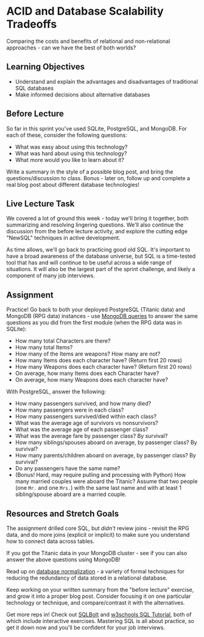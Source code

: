 # ACID and Database Scalability Tradeoffs

Comparing the costs and benefits of relational and non-relational approaches -
can we have the best of both worlds?

## Learning Objectives

- Understand and explain the advantages and disadvantages of traditional SQL
  databases
- Make informed decisions about alternative databases

## Before Lecture

So far in this sprint you've used SQLite, PostgreSQL, and MongoDB. For each of
these, consider the following questions:

- What was easy about using this technology?
- What was hard about using this technology?
- What more would you like to learn about it?

Write a summary in the style of a possible blog post, and bring the
questions/discussion to class. Bonus - later on, follow up and complete a real
blog post about different database technologies!

## Live Lecture Task

We covered a lot of ground this week - today we'll bring it together, both
summarizing and resolving lingering questions. We'll also continue the
discussion from the before lecture activity, and explore the cutting edge
"NewSQL" techniques in active development.

As time allows, we'll go back to practicing good old SQL. It's important to have
a broad awareness of the database universe, but SQL is a time-tested tool that
has and will continue to be useful across a wide range of situations. It will
also be the largest part of the sprint challenge, and likely a component of many
job interviews.

## Assignment

Practice! Go back to both your deployed PostgreSQL (Titanic data) and MongoDB
(RPG data) instances - use [MongoDB
queries](https://docs.mongodb.com/manual/tutorial/query-documents/) to answer
the same questions as you did from the first module (when the RPG data was in
SQLite):
- How many total Characters are there?
- How many total Items?
- How many of the Items are weapons? How many are not?
- How many Items does each character have? (Return first 20 rows)
- How many Weapons does each character have? (Return first 20 rows)
- On average, how many Items does each Character have?
- On average, how many Weapons does each character have?





With PostgreSQL, answer the following:

- How many passengers survived, and how many died?
- How many passengers were in each class?
- How many passengers survived/died within each class?
- What was the average age of survivors vs nonsurvivors?
- What was the average age of each passenger class?
- What was the average fare by passenger class? By survival?
- How many siblings/spouses aboard on average, by passenger class? By survival?
- How many parents/children aboard on average, by passenger class? By survival?
- Do any passengers have the same name?
- (Bonus! Hard, may require pulling and processing with Python) How many married
  couples were aboard the Titanic? Assume that two people (one `Mr.` and one
  `Mrs.`) with the same last name and with at least 1 sibling/spouse aboard are
  a married couple.

## Resources and Stretch Goals

The assignment drilled core SQL, but *didn't* review joins - revisit the RPG
data, and do more joins (explicit or implicit) to make sure you understand how
to connect data across tables.

If you got the Titanic data in your MongoDB cluster - see if you can also answer
the above questions using MongoDB!

Read up on [database
normalization](https://en.wikipedia.org/wiki/Database_normalization) - a variety
of formal techniques for reducing the redundancy of data stored in a relational
database.

Keep working on your written summary from the "before lecture" exercise, and
grow it into a proper blog post. Consider focusing it on one particular
technology or technique, and compare/contrast it with the alternatives.

Get more reps in! Check out [SQLBolt](https://sqlbolt.com/) and [w3schools SQL
Tutorial](https://www.w3schools.com/sql/), both of which include interactive
exercises. Mastering SQL is all about practice, so get it down now and you'll be
confident for your job interviews.
